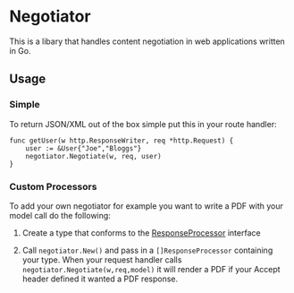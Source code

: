 # Negotiator

This is a libary that handles content negotiation in web applications written in Go.

## Usage

### Simple
To return JSON/XML out of the box simple put this in your route handler:
```
func getUser(w http.ResponseWriter, req *http.Request) {
    user := &User{"Joe","Bloggs"}
    negotiator.Negotiate(w, req, user)
}
```
### Custom Processors

To add your own negotiator for example you want to write a PDF with your model call do the following:


1) Create a type that conforms to the [ResponseProcessor](https://github.com/jchannon/negotiator/blob/master/ResponseProcessor.go) interface

2) Call `negotiator.New()` and pass in a `[]ResponseProcessor` containing your type. When your request handler calls `negotiator.Negotiate(w,req,model)` it will render a PDF if your Accept header defined it wanted a PDF response.
